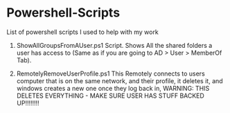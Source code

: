 # Powershell-Scripts
List of powershell scripts I used to help with my work


1. ShowAllGroupsFromAUser.ps1 Script.
Shows All the shared folders a user has access to (Same as if you are going to AD > User > MemberOf Tab).

2. RemotelyRemoveUserProfile.ps1
This Remotely connects to users computer that is on the same network, and their profile, it deletes it, and windows creates a new one once they log back in, WARNING: THIS DELETES EVERYTHING - MAKE SURE USER HAS STUFF BACKED UP!!!!!!!!
